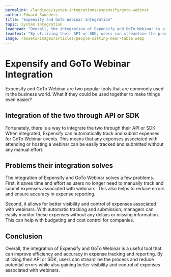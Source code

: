 ```yaml
---
permalink: /landings/system-integrations/expensify/goto-webinar
author: Edward Saunders
title: "Expensify and GoTo Webinar Integration"
topic: System Integration
leadhead: "Overall, the integration of Expensify and GoTo Webinar is a useful tool that can improve efficiency and accuracy in expense tracking and reporting"
leadtext: "By utilizing their API or SDK, users can streamline the process and reduce potential errors while also gaining better visibility and control of expenses associated with webinars."
image: /assets/images/articles/people-sitting-near-table.webp
---
```

<div class="arttext">	<h1>Expensify and GoTo Webinar Integration</h1>
	<p>Expensify and GoTo Webinar are two popular tools that are commonly used in the business world. What if they could be used together to make things even easier?</p>
	<h2>Integration of the two through API or SDK</h2>
	<p>Fortunately, there is a way to integrate the two through their API or SDK. When integrated, Expensify can automatically track and submit expenses for GoTo Webinar events. This means that any expenses associated with attending or hosting a webinar can be easily tracked and submitted without any manual effort.</p>
	<h2>Problems their integration solves</h2>
	<p>The integration of Expensify and GoTo Webinar solves a few problems. First, it saves time and effort as users no longer need to manually track and submit expenses associated with webinars. This also helps to reduce errors and ensure accuracy in expense reporting.</p>
	<p>Second, it allows for better visibility and control of expenses associated with webinars. With automatic tracking and submission, managers can easily monitor these expenses without any delays or missing information. This can help with budgeting and cost control for companies.</p>
	<h2>Conclusion</h2>
	<p>Overall, the integration of Expensify and GoTo Webinar is a useful tool that can improve efficiency and accuracy in expense tracking and reporting. By utilizing their API or SDK, users can streamline the process and reduce potential errors while also gaining better visibility and control of expenses associated with webinars.</p>
</div>